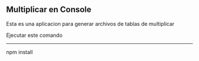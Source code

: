 ## Multiplicar en Console

Esta es una aplicacion para generar archivos de tablas de multiplicar

Ejecutar este comando

--------------
npm install


